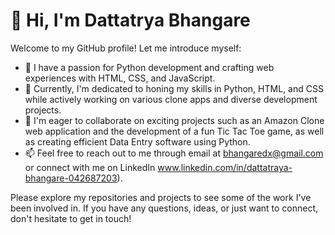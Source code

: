 # 👋 Hi, I'm Dattatrya Bhangare
Welcome to my GitHub profile! Let me introduce myself:

- 👀 I have a passion for Python development and crafting web experiences with HTML, CSS, and JavaScript.
- 🌱 Currently, I'm dedicated to honing my skills in Python, HTML, and CSS while actively working on various clone apps and diverse development projects.
- 💞️ I'm eager to collaborate on exciting projects such as an Amazon Clone web application and the development of a fun Tic Tac Toe game, as well as creating efficient Data Entry software using Python.
- 📫 Feel free to reach out to me through email at [bhangaredx@gmail.com](mailto:bhangaredx@gmail.com) or connect with me on LinkedIn www.linkedin.com/in/dattatraya-bhangare-042687203).

Please explore my repositories and projects to see some of the work I've been involved in. If you have any questions, ideas, or just want to connect, don't hesitate to get in touch!



